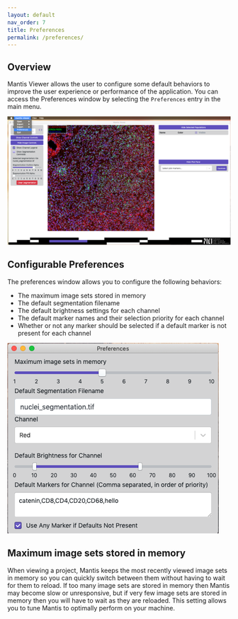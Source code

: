 ```yaml
---
layout: default
nav_order: 7
title: Preferences
permalink: /preferences/
---
```


## Overview

Mantis Viewer allows the user to configure some default behaviors to improve the user experience or performance of the application. You can access the Preferences window by selecting the `Preferences` entry in the main menu.

![Preferences Menu Entry](images/preferences_menu.png)

## Configurable Preferences

The preferences window allows you to configure the following behaviors:
* The maximum image sets stored in memory
* The default segmentation filename
* The default brightness settings for each channel
* The default marker names and their selection priority for each channel
* Whether or not any marker should be selected if a default marker is not present for each channel 

![Preferences Window](images/preferences_window.png)

## Maximum image sets stored in memory
 When viewing a project, Mantis keeps the most recently viewed image sets in memory so you can quickly switch between them without having to wait for them to reload. If too many image sets are stored in memory then Mantis may become slow or unresponsive, but if very few image sets are stored in memory then you will have to wait as they are reloaded. This setting allows you to tune Mantis to optimally perform on your machine.